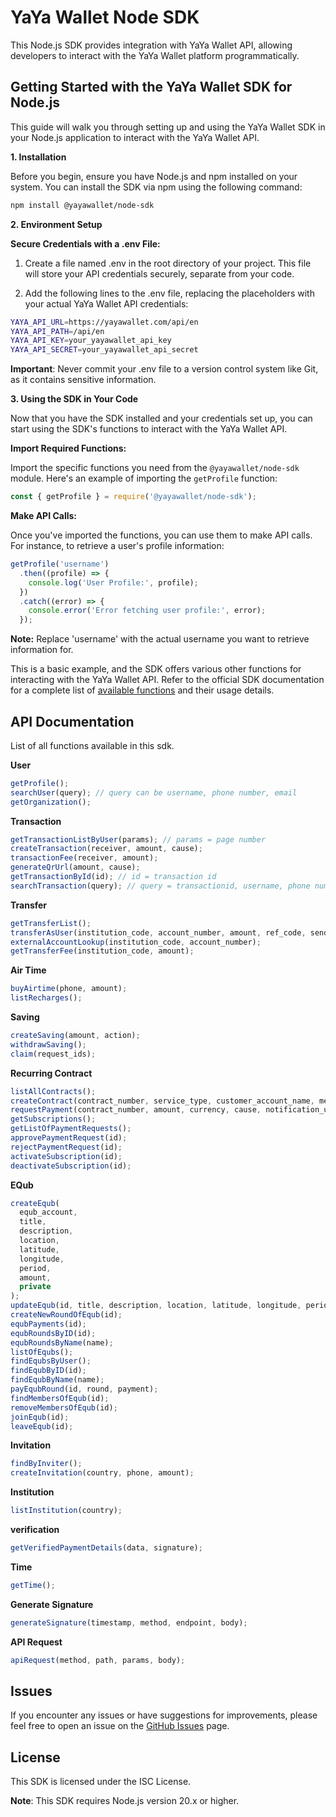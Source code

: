 # YaYa Wallet Node SDK

This Node.js SDK provides integration with YaYa Wallet API, allowing developers to interact with the YaYa Wallet platform programmatically.

## Getting Started with the YaYa Wallet SDK for Node.js

This guide will walk you through setting up and using the YaYa Wallet SDK in your Node.js application to interact with the YaYa Wallet API.

**1. Installation**

Before you begin, ensure you have Node.js and npm installed on your system. You can install the SDK via npm using the following command:

```bash
npm install @yayawallet/node-sdk
```

**2. Environment Setup**

**Secure Credentials with a .env File:**

1. Create a file named .env in the root directory of your project. This file will store your API credentials securely, separate from your code.

2. Add the following lines to the .env file, replacing the placeholders with your actual YaYa Wallet API credentials:

```bash
YAYA_API_URL=https://yayawallet.com/api/en
YAYA_API_PATH=/api/en
YAYA_API_KEY=your_yayawallet_api_key
YAYA_API_SECRET=your_yayawallet_api_secret
```

**Important**: Never commit your .env file to a version control system like Git, as it contains sensitive information.

**3. Using the SDK in Your Code**

Now that you have the SDK installed and your credentials set up, you can start using the SDK's functions to interact with the YaYa Wallet API.

**Import Required Functions:**

Import the specific functions you need from the `@yayawallet/node-sdk` module. Here's an example of importing the `getProfile` function:

```js
const { getProfile } = require('@yayawallet/node-sdk');
```

**Make API Calls:**

Once you've imported the functions, you can use them to make API calls. For instance, to retrieve a user's profile information:

```js
getProfile('username')
  .then((profile) => {
    console.log('User Profile:', profile);
  })
  .catch((error) => {
    console.error('Error fetching user profile:', error);
  });
```

**Note:** Replace 'username' with the actual username you want to retrieve information for.

This is a basic example, and the SDK offers various other functions for interacting with the YaYa Wallet API. Refer to the official SDK documentation for a complete list of [available functions](#api-documentation) and their usage details.

## API Documentation

List of all functions available in this sdk.

**User**

```js
getProfile();
searchUser(query); // query can be username, phone number, email
getOrganization();
```

**Transaction**

```js
getTransactionListByUser(params); // params = page number
createTransaction(receiver, amount, cause);
transactionFee(receiver, amount);
generateQrUrl(amount, cause);
getTransactionById(id); // id = transaction id
searchTransaction(query); // query = transactionid, username, phone number, email
```

**Transfer**

```js
getTransferList();
transferAsUser(institution_code, account_number, amount, ref_code, sender_note, phone);
externalAccountLookup(institution_code, account_number);
getTransferFee(institution_code, amount);
```

**Air Time**

```js
buyAirtime(phone, amount);
listRecharges();
```

**Saving**

```js
createSaving(amount, action);
withdrawSaving();
claim(request_ids);
```

**Recurring Contract**

```js
listAllContracts();
createContract(contract_number, service_type, customer_account_name, meta_data);
requestPayment(contract_number, amount, currency, cause, notification_url, meta_data);
getSubscriptions();
getListOfPaymentRequests();
approvePaymentRequest(id);
rejectPaymentRequest(id);
activateSubscription(id);
deactivateSubscription(id);
```

**EQub**

```js
createEqub(
  equb_account,
  title,
  description,
  location,
  latitude,
  longitude,
  period,
  amount,
  private
);
updateEqub(id, title, description, location, latitude, longitude, period, amount, private);
createNewRoundOfEqub(id);
equbPayments(id);
equbRoundsByID(id);
equbRoundsByName(name);
listOfEqubs();
findEqubsByUser();
findEqubByID(id);
findEqubByName(name);
payEqubRound(id, round, payment);
findMembersOfEqub(id);
removeMembersOfEqub(id);
joinEqub(id);
leaveEqub(id);
```

**Invitation**

```js
findByInviter();
createInvitation(country, phone, amount);
```

**Institution**

```js
listInstitution(country);
```

**verification**

```js
getVerifiedPaymentDetails(data, signature);
```

**Time**

```js
getTime();
```

**Generate Signature**

```js
generateSignature(timestamp, method, endpoint, body);
```

**API Request**

```js
apiRequest(method, path, params, body);
```

## Issues

If you encounter any issues or have suggestions for improvements, please feel free to open an issue on the [GitHub Issues](https://github.com/yayawallet/yayawallet-node-sdk/issues) page.

## License

This SDK is licensed under the ISC License.

**Note**: This SDK requires Node.js version 20.x or higher.
